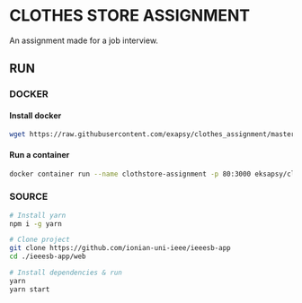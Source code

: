 # CLOTHES STORE ASSIGNMENT

An assignment made for a job interview.

## RUN

### DOCKER

#### Install docker

```bash
wget https://raw.githubusercontent.com/exapsy/clothes_assignment/master/scripts/install-docker.sh && sudo sh ./install-docker.sh
```

#### Run a container

```bash
docker container run --name clothstore-assignment -p 80:3000 eksapsy/clothestore-assignment
```

### SOURCE

```bash
# Install yarn
npm i -g yarn

# Clone project
git clone https://github.com/ionian-uni-ieee/ieeesb-app
cd ./ieeesb-app/web

# Install dependencies & run
yarn
yarn start
```